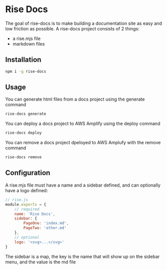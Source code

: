 # Rise Docs

The goal of rise-docs is to make building a documentation site as easy and low friction as possible. A rise-docs project consists of 2 things:

-   a rise.mjs file
-   markdown files

## Installation

```bash
npm i -g rise-docs
```

## Usage

You can generate html files from a docs project using the generate command

```bash
rise-docs generate
```

You can deploy a docs project to AWS Amplify using the deploy command

```bash
rise-docs deploy
```

You can remove a docs project dpeloyed to AWS Amplufy with the remove command

```bash
rise-docs remove
```

## Configuration

A rise.mjs file must have a name and a sidebar defined, and can optionally have a logo defined:

```js
// rise.js
module.exports = {
    // required
    name: 'Rise Docs',
    sidebar: {
        PageOne: 'index.md',
        PageTwo: 'other.md'
    },
    // optional
    logo: '<svg>...</svg>'
}
```

The sidebar is a map, the key is the name that will show up on the sidebar menu, and the value is the md file
